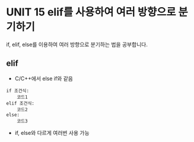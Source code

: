 # UNIT 15 elif를 사용하여 여러 방향으로 분기하기
if, elif, else를 이용하여 여러 방향으로 분기하는 법을 공부합니다.

## elif
- C/C++에서 else if와 같음
```
if 조건식:
    코드1
elif 조건식:
    코드2
else:
    코드3
```
- if, else와 다르게 여러번 사용 가능